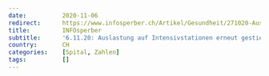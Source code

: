 ```yaml
---
date:          2020-11-06
redirect:      https://www.infosperber.ch/Artikel/Gesundheit/271020-Auslastung-auf-Intensivstationen-noch-wie-im-Juni
title:         INFOsperber
subtitle:      '6.11.20: Auslastung auf Intensivstationen erneut gestiegen'
country:       CH
categories:    [Spital, Zahlen]
tags:          []
---
```

